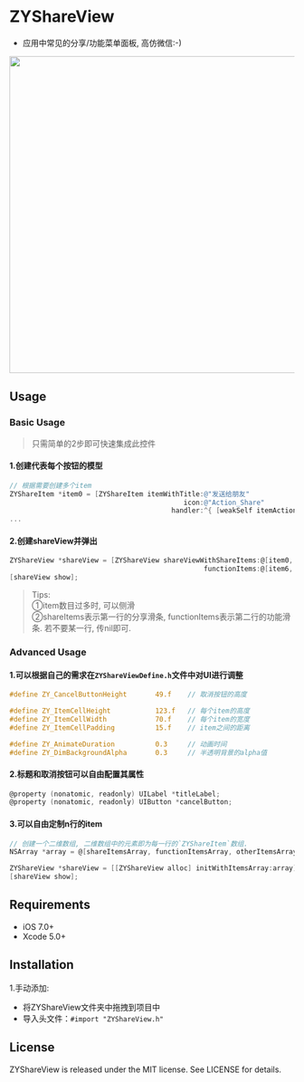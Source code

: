 # ZYShareView
- 应用中常见的分享/功能菜单面板, 高仿微信:-)

<img src="https://raw.githubusercontent.com/zzyspace/ZYShareView/master/ZYShareViewDemo/share.jpg" width="560">

## Usage

### Basic Usage

> 只需简单的2步即可快速集成此控件

#### 1.创建代表每个按钮的模型

```Objective-C
// 根据需要创建多个item
ZYShareItem *item0 = [ZYShareItem itemWithTitle:@"发送给朋友"
                                           icon:@"Action_Share"
                                        handler:^{ [weakSelf itemAction:@"点击了发送给朋友"]; }];
...
```

#### 2.创建shareView并弹出

```Objective-C
ZYShareView *shareView = [ZYShareView shareViewWithShareItems:@[item0, item1, item2, item3, item4, item5]
                                                functionItems:@[item6, item7, item8, item9]];
[shareView show];
```

> Tips: </br>
> ①item数目过多时, 可以侧滑 </br>
> ②shareItems表示第一行的分享滑条, functionItems表示第二行的功能滑条. 若不要某一行, 传nil即可.

### Advanced Usage

#### 1.可以根据自己的需求在`ZYShareViewDefine.h`文件中对UI进行调整

```Objective-C
#define ZY_CancelButtonHeight       49.f    // 取消按钮的高度

#define ZY_ItemCellHeight           123.f   // 每个item的高度
#define ZY_ItemCellWidth            70.f    // 每个item的宽度
#define ZY_ItemCellPadding          15.f    // item之间的距离

#define ZY_AnimateDuration          0.3     // 动画时间
#define ZY_DimBackgroundAlpha       0.3     // 半透明背景的alpha值
```

#### 2.标题和取消按钮可以自由配置其属性

```Objective-C
@property (nonatomic, readonly) UILabel *titleLabel;
@property (nonatomic, readonly) UIButton *cancelButton;
```

#### 3.可以自由定制n行的item

```Objective-C
// 创建一个二维数组, 二维数组中的元素即为每一行的`ZYShareItem`数组.
NSArray *array = @[shareItemsArray, functionItemsArray, otherItemsArray, ...];

ZYShareView *shareView = [[ZYShareView alloc] initWithItemsArray:array];
[shareView show];
```

## Requirements

- iOS 7.0+
- Xcode 5.0+

## Installation

1.手动添加:
- 将ZYShareView文件夹中拖拽到项目中
- 导入头文件：`#import "ZYShareView.h"`

## License

ZYShareView is released under the MIT license. See LICENSE for details.
